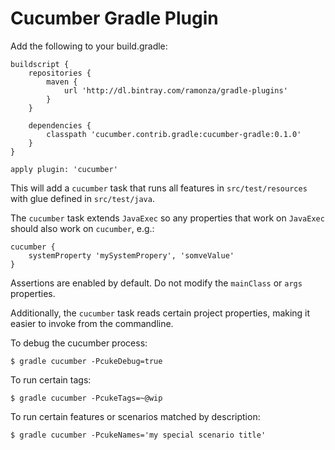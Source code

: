 Cucumber Gradle Plugin
===

Add the following to your build.gradle:

    buildscript {
        repositories {
            maven {
                url 'http://dl.bintray.com/ramonza/gradle-plugins'
            }
        }

        dependencies {
            classpath 'cucumber.contrib.gradle:cucumber-gradle:0.1.0'
        }
    }

    apply plugin: 'cucumber'

This will add a `cucumber` task that runs all features in `src/test/resources` with glue defined in `src/test/java`.

The `cucumber` task extends `JavaExec` so any properties that work on `JavaExec` should also work on `cucumber`, e.g.:

    cucumber {
        systemProperty 'mySystemPropery', 'somveValue'
    }

Assertions are enabled by default. Do not modify the `mainClass` or `args` properties.

Additionally, the `cucumber` task reads certain project properties, making it easier to invoke from the commandline.

To debug the cucumber process:

    $ gradle cucumber -PcukeDebug=true

To run certain tags:

    $ gradle cucumber -PcukeTags=~@wip

To run certain features or scenarios matched by description:

    $ gradle cucumber -PcukeNames='my special scenario title'

